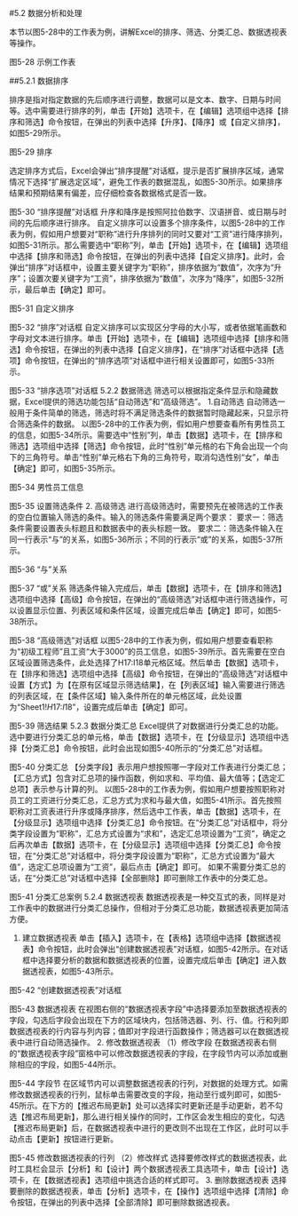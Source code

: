 #5.2 数据分析和处理

本节以图5-28中的工作表为例，讲解Excel的排序、筛选、分类汇总、数据透视表等操作。
 
图5-28 示例工作表

##5.2.1 数据排序

排序是指对指定数据的先后顺序进行调整，数据可以是文本、数字、日期与时间等。选中需要进行排序的列，单击【开始】选项卡，在【编辑】选项组中选择【排序和筛选】命令按钮，在弹出的列表中选择【升序】、【降序】或【自定义排序】，如图5-29所示。
 
图5-29 排序

选定排序方式后，Excel会弹出“排序提醒”对话框，提示是否扩展排序区域，通常情况下选择“扩展选定区域”，避免工作表的数据混乱，如图5-30所示。如果排序结果和预期结果有偏差，应仔细检查各数据格式是否一致。
 
图5-30 “排序提醒”对话框
升序和降序是按照阿拉伯数字、汉语拼音、或日期与时间的先后顺序进行排序。
自定义排序可以设置多个排序条件，以图5-28中的工作表为例，假如用户想要对“职称”进行升序排列的同时又要对“工资”进行降序排列，如图5-31所示。那么需要选中“职称”列，单击【开始】选项卡，在【编辑】选项组中选择【排序和筛选】命令按钮，在弹出的列表中选择【自定义排序】。此时，会弹出“排序”对话框中，设置主要关键字为“职称”，排序依据为“数值”，次序为“升序”；设置次要关键字为“工资”，排序依据为“数值”，次序为“降序”，如图5-32所示，最后单击【确定】即可。
 
图5-31 自定义排序
 
图5-32 “排序”对话框
自定义排序可以实现区分字母的大小写，或者依据笔画数和字母对文本进行排序。单击【开始】选项卡，在【编辑】选项组中选择【排序和筛选】命令按钮，在弹出的列表中选择【自定义排序】，在“排序”对话框中选择【选项】命令按钮，在弹出的“排序选项”对话框中进行相关设置即可，如图5-33所示。
 
图5-33 “排序选项”对话框
5.2.2 数据筛选
筛选可以根据指定条件显示和隐藏数据，Excel提供的筛选功能包括“自动筛选”和“高级筛选”。
1.自动筛选
自动筛选一般用于条件简单的筛选，筛选时将不满足筛选条件的数据暂时隐藏起来，只显示符合筛选条件的数据。
以图5-28中的工作表为例，假如用户想要查看所有男性员工的信息，如图5-34所示。需要选中“性别”列，单击【数据】选项卡，在【排序和筛选】选项组中选择【筛选】命令按钮，此时“性别”单元格的右下角会出现一个向下的三角符号。单击“性别”单元格右下角的三角符号，取消勾选性别“女”，单击【确定】即可，如图5-35所示。
 
图5-34 男性员工信息
 
图5-35 设置筛选条件
2. 高级筛选
进行高级筛选时，需要预先在被筛选的工作表的空白位置输入筛选的条件。输入的筛选条件需要满足两个要求：
要求一：筛选条件需要设置表头标题且和数据表中的表头标题一致。
要求二：筛选条件输入在同一行表示“与”的关系，如图5-36所示；不同的行表示“或”的关系，如图5-37所示。
  
图5-36 “与”关系
 
 
图5-37 “或”关系
筛选条件输入完成后，单击【数据】选项卡，在【排序和筛选】选项组中选择【高级】命令按钮，在弹出的“高级筛选”对话框中进行筛选操作，可以设置显示位置、列表区域和条件区域，设置完成后单击【确定】即可，如图5-38所示。
 
图5-38 “高级筛选”对话框
以图5-28中的工作表为例，假如用户想要查看职称为“初级工程师”且工资“大于3000”的员工信息，如图5-39所示。首先需要在空白区域设置筛选条件，此处选择了H17:I18单元格区域。然后单击【数据】选项卡，在【排序和筛选】选项组中选择【高级】命令按钮，在弹出的“高级筛选”对话框中设置【方式】为【在原有区域显示筛选结果】，在【列表区域】输入需要进行筛选的列表区域，在【条件区域】输入条件所在的单元格区域，此处设置为“Sheet1!$H$17:$I$18”，设置完成后单击【确定】即可。
 
图5-39 筛选结果
5.2.3 数据分类汇总
Excel提供了对数据进行分类汇总的功能。选中要进行分类汇总的单元格，单击【数据】选项卡，在【分级显示】选项组中选择【分类汇总】命令按钮，此时会出现如图5-40所示的“分类汇总”对话框。
 
图5-40 分类汇总
【分类字段】表示用户想按照哪一字段对工作表进行分类汇总；【汇总方式】包含对汇总项的操作函数，例如求和、平均值、最大值等；【选定汇总项】表示参与计算的列。
以图5-28中的工作表为例，假如用户想要按照职称对员工的工资进行分类汇总，汇总方式为求和与最大值，如图5-41所示。首先按照职称对工资表进行升序或降序排序，然后选中工作表，单击【数据】选项卡，在【分级显示】选项组中选择【分类汇总】命令按钮。在“分类汇总”对话框中，将分类字段设置为“职称”，汇总方式设置为“求和”，选定汇总项设置为“工资”，确定之后再次单击【数据】选项卡，在【分级显示】选项组中选择【分类汇总】命令按钮，在“分类汇总”对话框中，将分类字段设置为“职称”，汇总方式设置为“最大值”，选定汇总项设置为“工资”，最后点击【确定】即可。
如果不需要分类汇总的话，在“分类汇总”对话框中选择【全部删除】即可删除工作表中的分类汇总。
 
图5-41 分类汇总案例
5.2.4 数据透视表
数据透视表是一种交互式的表，同样是对工作表中的数据进行分类汇总操作，但相对于分类汇总功能，数据透视表更加简洁方便。
1. 建立数据透视表
单击【插入】选项卡，在【表格】选项组中选择【数据透视表】命令按钮，此时会弹出“创建数据透视表”对话框，如图5-42所示。在对话框中选择要分析的数据和数据透视表的位置，设置完成后单击【确定】进入数据透视表，如图5-43所示。
 
图5-42 “创建数据透视表”对话框
 
图5-43 数据透视表
在视图右侧的“数据透视表字段”中选择要添加至数据透视表的字段，勾选后字段会出现在下方的区域块内，包括筛选器、列、行、值。行和列即数据透视表的行内容与列内容；值即对字段进行函数操作；筛选器可以在数据透视表中进行自动筛选操作。
2. 修改数据透视表
（1）修改字段
在数据透视表右侧的“数据透视表字段”窗格中可以修改数据透视表的字段，在字段节内可以添加或删除相应的字段，如图5-44所示。
 
图5-44 字段节
在区域节内可以调整数据透视表的行列，对数据的处理方式。如需修改数据透视表的行列，鼠标单击需要改变的字段，拖动至行或列即可，如图5-45所示。在下方的【推迟布局更新】处可以选择实时更新还是手动更新，若不勾选【推迟布局更新】，那么进行相关操作的同时，工作区会发生相应的变化，勾选【推迟布局更新】后，在数据透视表中进行的更改则不出现在工作区，此时可以手动点击【更新】按钮进行更新。
 
图5-45 修改数据透视表的行列
（2）修改样式
选择要修改样式的数据透视表，此时工具栏会显示【分析】和【设计】两个数据透视表工具选项卡，单击【设计】选项卡，在【数据透视表】选项组中挑选合适的样式即可。
3. 删除数据透视表
选择要删除的数据透视表，单击【分析】选项卡，在【操作】选项组中选择【清除】命令按钮，在弹出的列表中选择【全部清除】即可删除数据透视表。
